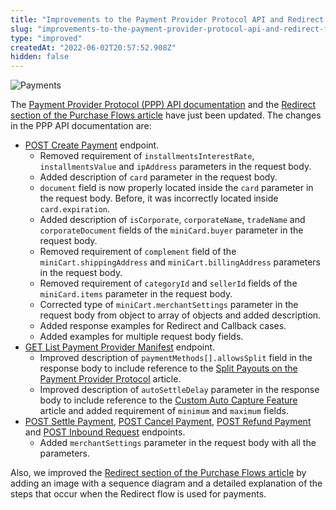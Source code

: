 ```yaml
---
title: "Improvements to the Payment Provider Protocol API and Redirect flow documentation"
slug: "improvements-to-the-payment-provider-protocol-api-and-redirect-flow-documentation"
type: "improved"
createdAt: "2022-06-02T20:57:52.908Z"
hidden: false
---
```


![Payments](https://img.shields.io/badge/-Payments-blueviolet)

The [Payment Provider Protocol (PPP) API documentation](https://developers.vtex.com/vtex-rest-api/reference/payment-provider-protocol-api-overview) and the [Redirect section of the Purchase Flows article](https://developers.vtex.com/vtex-rest-api/docs/payments-integration-purchase-flows#redirect) have just been updated. The changes in the PPP API documentation are:

- [POST Create Payment](https://developers.vtex.com/vtex-rest-api/reference/createpayment) endpoint.
  - Removed requirement of `installmentsInterestRate`, `installmentsValue` and `ipAddress` parameters in the request body.
  - Added description of `card` parameter in the request body.
  - `document` field is now properly located inside the `card` parameter in the request body. Before, it was incorrectly located inside `card.expiration`.
  - Added description of `isCorporate`, `corporateName`, `tradeName` and `corporateDocument` fields of the `miniCard.buyer` parameter in the request body.
  - Removed requirement of `complement` field of the `miniCart.shippingAddress` and `miniCart.billingAddress` parameters in the request body.
  - Removed requirement of `categoryId` and `sellerId` fields of the `miniCard.items` parameter in the request body.
  - Corrected type of `miniCart.merchantSettings` parameter in the request body from object to array of objects and added description.
  - Added response examples for Redirect and Callback cases.
  - Added examples for multiple request body fields.
- [GET List Payment Provider Manifest](https://developers.vtex.com/vtex-rest-api/reference/manifest-1) endpoint.
  - Improved description of `paymentMethods[].allowsSplit` field in the response body to include reference to the [Split Payouts on the Payment Provider Protocol](https://developers.vtex.com/vtex-rest-api/docs/split-payouts-on-payment-provider-protocol) article.
  - Improved description of `autoSettleDelay` parameter in the response body to include reference to the [Custom Auto Capture Feature](https://developers.vtex.com/vtex-rest-api/docs/custom-auto-capture-feature) article and added requirement of `minimum` and `maximum` fields.
- [POST Settle Payment](https://developers.vtex.com/vtex-rest-api/reference/settlepayment), [POST Cancel Payment](https://developers.vtex.com/vtex-rest-api/reference/cancelpayment), [POST Refund Payment](https://developers.vtex.com/vtex-rest-api/reference/refundpayment) and [POST Inbound Request](https://developers.vtex.com/vtex-rest-api/reference/inboundrequestbeta) endpoints.
  - Added `merchantSettings` parameter in the request body with all the parameters.

Also, we improved the [Redirect section of the Purchase Flows article](https://developers.vtex.com/vtex-rest-api/docs/payments-integration-purchase-flows#redirect) by adding an image with a sequence diagram and a detailed explanation of the steps that occur when the Redirect flow is used for payments.